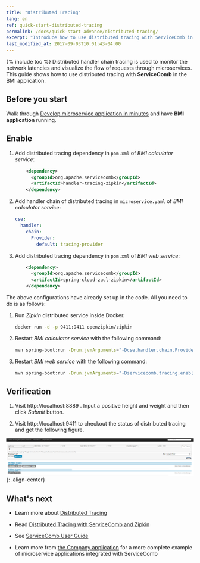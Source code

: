 ```yaml
---
title: "Distributed Tracing"
lang: en
ref: quick-start-distributed-tracing
permalink: /docs/quick-start-advance/distributed-tracing/
excerpt: "Introduce how to use distributed tracing with ServiceComb in the BMI application"
last_modified_at: 2017-09-03T10:01:43-04:00
---
```


{% include toc %}
Distributed handler chain tracing is used to monitor the network latencies and visualize the flow of requests through microservices. This guide shows how to use distributed tracing with **ServiceComb** in the BMI application.

## Before you start

Walk through [Develop microservice application in minutes](/docs/quick-start-bmi/) and have **BMI application** running. 

## Enable

1. Add distributed tracing dependency in `pom.xml` of *BMI calculator service*:

   ```xml
       <dependency>
         <groupId>org.apache.servicecomb</groupId>
         <artifactId>handler-tracing-zipkin</artifactId>
       </dependency>
   ```

2. Add handler chain of distributed tracing in `microservice.yaml` of *BMI calculator service*:

   ```yaml
   cse:
     handler:
       chain:
         Provider:
           default: tracing-provider
   ```

3. Add distributed tracing dependency in `pom.xml` of *BMI web service*:

   ```xml
       <dependency>
         <groupId>org.apache.servicecomb</groupId>
         <artifactId>spring-cloud-zuul-zipkin</artifactId>
       </dependency>
   ```

The above configurations have already set up in the code. All you need to do is as follows:

1. Run *Zipkin* distributed service inside Docker.

   ```bash
   docker run -d -p 9411:9411 openzipkin/zipkin
   ```

2. Restart *BMI calculator service* with the following command:

   ```bash
   mvn spring-boot:run -Drun.jvmArguments="-Dcse.handler.chain.Provider.default=tracing-provider"
   ```
   
3. Restart *BMI web service* with the following command:

   ```bash
   mvn spring-boot:run -Drun.jvmArguments="-Dservicecomb.tracing.enabled=true"
   ```

## Verification

1. Visit <a>http://localhost:8889</a> . Input a positive height and weight and then click *Submit* button.

2. Visit <a>http://localhost:9411</a> to checkout the status of distributed tracing and get the following figure.

![Distributed tracing result](/assets/images/distributed-tracing-result.png){: .align-center}

## What's next

* Learn more about [Distributed Tracing](/users/distributed-tracing/)

* Read [Distributed Tracing with ServiceComb and Zipkin](/docs/tracing-with-servicecomb/)

* See [ServiceComb User Guide](/users/)

* Learn more from [the Company application](/docs/linuxcon-workshop-demo/) for a more complete example of microservice applications integrated with ServiceComb

